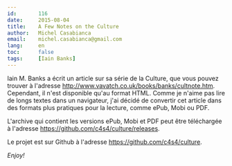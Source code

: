 ```yaml
---
id:       116
date:     2015-08-04
title:    A Few Notes on the Culture
author:   Michel Casabianca
email:    michel.casabianca@gmail.com
lang:     en
toc:      false
tags:     [Iain Banks]
---
```


Iain M. Banks a écrit un article sur sa série de la Culture, que vous pouvez trouver à l'adresse <http://www.vavatch.co.uk/books/banks/cultnote.htm>. Cependant, il n'est disponible qu'au format HTML. Comme je n'aime pas lire de longs textes dans un navigateur, j'ai décidé de convertir cet article dans des formats plus pratiques pour la lecture, comme ePub, Mobi ou PDF.

<!--more-->

L'archive qui contient les versions ePub, Mobi et PDF peut être téléchargée à l'adresse <https://github.com/c4s4/culture/releases>.

Le projet est sur Github à l'adresse <https://github.com/c4s4/culture>.

*Enjoy!*
